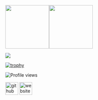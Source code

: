 <a href="https://metrics.lecoq.io/insights/iglov"><img height="137px" src="https://github-readme-stats.vercel.app/api?username=iglov&hide_title=true&hide_border=true&show_icons=true&include_all_commits=true&count_private=true&line_height=21&text_color=000&icon_color=000&bg_color=0,ea6161,ffc64d,fffc4d,52fa5a&theme=graywhite" /><!-- wi*quL3fcV --><img height="137px" src="https://github-readme-stats.vercel.app/api/top-langs/?username=iglov&hide=html&hide_title=true&hide_border=true&layout=compact&langs_count=6&exclude_repo=comp426,Redventures-Movie-Quotes&text_color=000&icon_color=fff&bg_color=0,52fa5a,4dfcff,c64dff&theme=graywhite" /></a>

<img src="https://streak-stats.demolab.com?user=iglov&theme=github-dark&hide_border=true&border_radius=4.5&fire=DD2727&ring=00DD6D" />

[![trophy](https://github-profile-trophy.vercel.app/?username=iglov&theme=onedark)](https://github.com/ryo-ma/github-profile-trophy)

![Profile views](https://komarev.com/ghpvc/?username=iglov&style=plastic&abbreviated=true)

[<img src='https://cdn.jsdelivr.net/npm/simple-icons@3.0.1/icons/github.svg' alt='github' height='40'>](https://github.com/iglov)  [<img src='https://cdn.jsdelivr.net/npm/simple-icons@3.0.1/icons/icloud.svg' alt='website' height='40'>](https://iglov.github.io)
